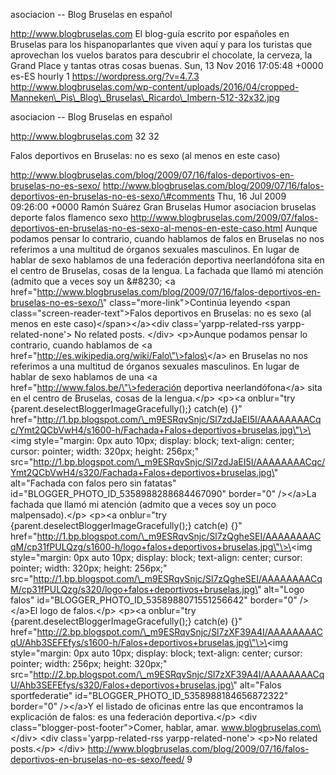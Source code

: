 asociacion -- Blog Bruselas en español

http://www.blogbruselas.com El blog-guía escrito por españoles en
Bruselas para los hispanoparlantes que viven aquí y para los turistas
que aprovechan los vuelos baratos para descubrir el chocolate, la
cerveza, la Grand Place y tantas otras cosas buenas. Sun, 13 Nov 2016
17:05:48 +0000 es-ES hourly 1 https://wordpress.org/?v=4.7.3
http://www.blogbruselas.com/wp-content/uploads/2016/04/cropped-Manneken\_Pis\_Blog\_Bruselas\_Ricardo\_Imbern-512-32x32.jpg

asociacion -- Blog Bruselas en español

http://www.blogbruselas.com 32 32

Falos deportivos en Bruselas: no es sexo (al menos en este caso)

http://www.blogbruselas.com/blog/2009/07/16/falos-deportivos-en-bruselas-no-es-sexo/
http://www.blogbruselas.com/blog/2009/07/16/falos-deportivos-en-bruselas-no-es-sexo/\#comments
Thu, 16 Jul 2009 09:26:00 +0000 Ramón Suárez Gran Bruselas Humor
asociacion bruselas deporte falos flamenco sexo
http://www.blogbruselas.com/2009/07/falos-deportivos-en-bruselas-no-es-sexo-al-menos-en-este-caso.html
Aunque podamos pensar lo contrario, cuando hablamos de falos en Bruselas
no nos referimos a una multitud de órganos sexuales masculinos. En lugar
de hablar de sexo hablamos de una federación deportiva neerlandófona
sita en el centro de Bruselas, cosas de la lengua. La fachada que llamó
mi atención (admito que a veces soy un &\#8230; \<a
href=\"http://www.blogbruselas.com/blog/2009/07/16/falos-deportivos-en-bruselas-no-es-sexo/\"
class=\"more-link\"\>Continúa leyendo \<span
class=\"screen-reader-text\"\>Falos deportivos en Bruselas: no es sexo
(al menos en este caso)\</span\>\</a\>\<div class=\'yarpp-related-rss
yarpp-related-none\'\> No related posts. \</div\> \<p\>Aunque podamos
pensar lo contrario, cuando hablamos de \<a
href=\"http://es.wikipedia.org/wiki/Falo\"\>falos\</a\> en Bruselas no
nos referimos a una multitud de órganos sexuales masculinos. En lugar de
hablar de sexo hablamos de una \<a
href=\"http://www.falos.be/\"\>federación deportiva neerlandófona\</a\>
sita en el centro de Bruselas, cosas de la lengua.\</p\> \<p\>\<a
onblur=\"try {parent.deselectBloggerImageGracefully();} catch(e) {}\"
href=\"http://1.bp.blogspot.com/\_m9ESRqvSnjc/Sl7zdJaEI5I/AAAAAAAACqc/Ymt2QCbVwH4/s1600-h/Fachada+Falos+deportivos+bruselas.jpg\"\>\<img
style=\"margin: 0px auto 10px; display: block; text-align: center;
cursor: pointer; width: 320px; height: 256px;\"
src=\"http://1.bp.blogspot.com/\_m9ESRqvSnjc/Sl7zdJaEI5I/AAAAAAAACqc/Ymt2QCbVwH4/s320/Fachada+Falos+deportivos+bruselas.jpg\"
alt=\"Fachada con falos pero sin fatatas\"
id=\"BLOGGER\_PHOTO\_ID\_5358988288684467090\" border=\"0\" /\>\</a\>La
fachada que llamó mi atención (admito que a veces soy un poco
malpensado).\</p\> \<p\>\<a onblur=\"try
{parent.deselectBloggerImageGracefully();} catch(e) {}\"
href=\"http://1.bp.blogspot.com/\_m9ESRqvSnjc/Sl7zQgheSEI/AAAAAAAACqM/cp31fPULQzg/s1600-h/logo+falos+deportivos+bruselas.jpg\"\>\<img
style=\"margin: 0px auto 10px; display: block; text-align: center;
cursor: pointer; width: 320px; height: 256px;\"
src=\"http://1.bp.blogspot.com/\_m9ESRqvSnjc/Sl7zQgheSEI/AAAAAAAACqM/cp31fPULQzg/s320/logo+falos+deportivos+bruselas.jpg\"
alt=\"Logo falos\" id=\"BLOGGER\_PHOTO\_ID\_5358988071551256642\"
border=\"0\" /\>\</a\>El logo de falos.\</p\> \<p\>\<a onblur=\"try
{parent.deselectBloggerImageGracefully();} catch(e) {}\"
href=\"http://2.bp.blogspot.com/\_m9ESRqvSnjc/Sl7zXF39A4I/AAAAAAAACqU/Ahb3SEFEfys/s1600-h/Falos+deportivos+bruselas.jpg\"\>\<img
style=\"margin: 0px auto 10px; display: block; text-align: center;
cursor: pointer; width: 256px; height: 320px;\"
src=\"http://2.bp.blogspot.com/\_m9ESRqvSnjc/Sl7zXF39A4I/AAAAAAAACqU/Ahb3SEFEfys/s320/Falos+deportivos+bruselas.jpg\"
alt=\"Falos sportfederatie\"
id=\"BLOGGER\_PHOTO\_ID\_5358988184656872322\" border=\"0\" /\>\</a\>Y
el listado de oficinas entre las que encontramos la explicación de
falos: es una federación deportiva.\</p\> \<div
class=\"blogger-post-footer\"\>Comer, hablar, amar.
www.blogbruselas.com\</div\> \<div class=\'yarpp-related-rss
yarpp-related-none\'\> \<p\>No related posts.\</p\> \</div\>
http://www.blogbruselas.com/blog/2009/07/16/falos-deportivos-en-bruselas-no-es-sexo/feed/
9
